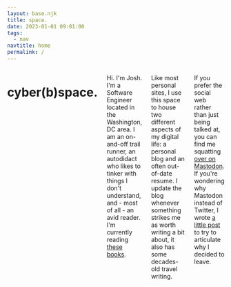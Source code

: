 ```yaml
---
layout: base.njk
title: space.
date: 2023-01-01 09:01:00
tags:
  - nav
navtitle: home
permalink: /
---
```


<div class="twelve columns content">

# cyber(b)space.

Hi. I'm Josh. I'm a Software Engineer located in the Washington, DC area. I am an on-and-off trail runner, an autodidact who likes to tinker with things I don't understand, and - most of all - an avid reader. I'm currently reading <span id="currently-reading"><a href="https://oku.club/user/riastrad/collection/reading">these books</a></span>.

Like most personal sites, I use this space to house two different aspects of my digital life: a personal blog and an often out-of-date resume. I update the blog whenever something strikes me as worth writing a bit about, it also has some decades-old travel writing.

If you prefer the social web rather than just being talked at, you can find me squatting <a rel="me" href="https://zirk.us/@riastrad">over on Mastodon</a>. If you're wondering why Mastodon instead of Twitter, I wrote [a little post](/notes/2022/bye-bye-birdie/) to try to articulate why I decided to leave.

</div>
<script type="text/javascript" src="./scripts/currently-reading.js"></script>
